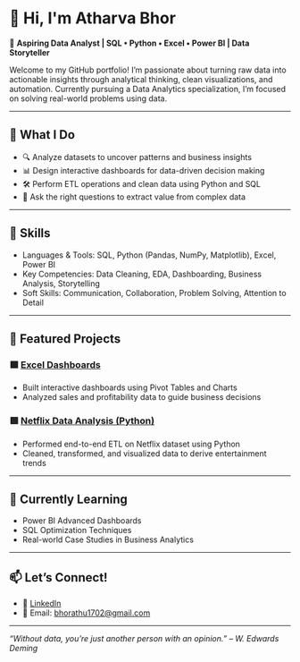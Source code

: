# 👋 Hi, I'm Atharva Bhor

🎯 **Aspiring Data Analyst | SQL • Python • Excel • Power BI | Data Storyteller**

Welcome to my GitHub portfolio! I’m passionate about turning raw data into actionable insights through analytical thinking, clean visualizations, and automation. Currently pursuing a Data Analytics specialization, I’m focused on solving real-world problems using data.

---

## 🚀 What I Do

- 🔍 Analyze datasets to uncover patterns and business insights
- 📊 Design interactive dashboards for data-driven decision making
- 🛠️ Perform ETL operations and clean data using Python and SQL
- 🧠 Ask the right questions to extract value from complex data

---

## 🧠 Skills

- Languages & Tools: SQL, Python (Pandas, NumPy, Matplotlib), Excel, Power BI
- Key Competencies: Data Cleaning, EDA, Dashboarding, Business Analysis, Storytelling
- Soft Skills: Communication, Collaboration, Problem Solving, Attention to Detail

---

## 📂 Featured Projects

### 🟩 [Excel Dashboards](https://github.com/Atharva0217/Excel-Dashboards.git)
- Built interactive dashboards using Pivot Tables and Charts
- Analyzed sales and profitability data to guide business decisions

### 🟥 [Netflix Data Analysis (Python)](https://github.com/Atharva0217/Netflix-Data-Analysis.git)
- Performed end-to-end ETL on Netflix dataset using Python
- Cleaned, transformed, and visualized data to derive entertainment trends

---

## 🌱 Currently Learning

- Power BI Advanced Dashboards
- SQL Optimization Techniques
- Real-world Case Studies in Business Analytics

---

## 📫 Let’s Connect!

- 💼 [LinkedIn](www.linkedin.com/in/atharva1702)
- 📧 Email: bhorathu1702@gmail.com

---

_“Without data, you’re just another person with an opinion.” – W. Edwards Deming_


<!---
Atharva0217/Atharva0217 is a ✨ special ✨ repository because its `README.md` (this file) appears on your GitHub profile.
You can click the Preview link to take a look at your changes.
--->
